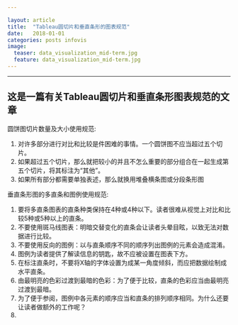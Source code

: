 ```yaml
---

layout: article
title:  "Tableau圆切片和垂直条形的图表规范"
date:   2018-01-01
categories: posts infovis
image:
  teaser: data_visualization_mid-term.jpg
  feature: data_visualization_mid-term.jpg
---
```


---
这是一篇有关Tableau圆切片和垂直条形图表规范的文章
---
圆饼图切片数量及大小使用规范:
1. 对许多部分进行对比和比较是件困难的事情。一个圆饼图不应当超过五个切片。
1. 如果超过五个切片，那么就把较小的并且不怎么重要的部分组合在一起生成第五个切片，将其标注为“其他”。
1. 如果所有部分都需要单独表述，那么就换用堆叠横条图或分段条形图

垂直条形图的多直条和图例使用规范:
1. 要将多直条图表的直条种类保持在4种或4种以下。读者很难从视觉上对比和比较5种或5种以上的直条。
1. 不要使用斑马线图表：明暗交替变化的直条会让读者头晕目眩，以致无法对数据进行比较。
1. 不要使用反向的图例：以与直条顺序不同的顺序列出图例的元素会造成混淆。
1. 图例为读者提供了解读信息的钥匙，故不应被设置在图表下方。
1. 在标注直条时，不要将X轴的字体设置为成某一角度倾斜，而应把数据绘制成水平直条。
1. 由最明亮的色彩过渡到最暗的色彩：为了便于比较，直条的色彩应当由最明亮过渡到最暗。
1. 为了便于参阅，图例中各元素的顺序应当和直条的排列顺序相同。为什么还要让读者做额外的工作呢？
1. 
